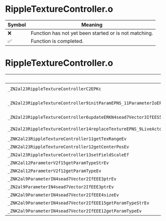 # RippleTextureController.o
| Symbol | Meaning 
| ------------- | ------------- 
| :x: | Function has not yet been started or is not matching. 
| :white_check_mark: | Function is completed. 


# RippleTextureController.o
| Symbol (Demangled) | Symbol (Mangled) | Decompiled? |
| ------------- |  ------------- | ------------- |
| `_ZN2al23RippleTextureControllerC2EPKc` | `al::RippleTextureController::RippleTextureController(char const*)` | :white_check_mark: |
| `_ZN2al23RippleTextureController9initParamEPNS_11ParameterIoEPKNS_9ByamlIterEPNS_11IUseHioNodeEPNS_18GraphicsSystemInfoERKN4sead7Vector3IfEERKNSA_4QuatIfEE` | `al::RippleTextureController::initParam(al::ParameterIo *,al::ByamlIter const*,al::IUseHioNode *,al::GraphicsSystemInfo *,sead::Vector3<float> const&,sead::Quat<float> const&)` | :white_check_mark: |
| `_ZN2al23RippleTextureController6updateERKN4sead7Vector3IfEES5_b` | `al::RippleTextureController::update(sead::Vector3<float> const&,sead::Vector3<float> const&,bool)` | :white_check_mark: |
| `_ZN2al23RippleTextureController14replaceTextureEPNS_9LiveActorEPKcS4_ii` | `al::RippleTextureController::replaceTexture(al::LiveActor *,char const*,char const*,int,int)` | :white_check_mark: |
| `_ZNK2al23RippleTextureController11getTexRangeEv` | `al::RippleTextureController::getTexRange(void)const` | :white_check_mark: |
| `_ZNK2al23RippleTextureController12getCenterPosEv` | `al::RippleTextureController::getCenterPos(void)const` | :white_check_mark: |
| `_ZN2al23RippleTextureController13setFieldScaleEf` | `al::RippleTextureController::setFieldScale(float)` | :white_check_mark: |
| `_ZNK2al12ParameterV2f15getParamTypeStrEv` | `al::ParameterV2f::getParamTypeStr(void)const` | :white_check_mark: |
| `_ZNK2al12ParameterV2f12getParamTypeEv` | `al::ParameterV2f::getParamType(void)const` | :white_check_mark: |
| `_ZNK2al9ParameterIN4sead7Vector2IfEEE3ptrEv` | `al::Parameter<sead::Vector2<float>>::ptr(void)const` | :white_check_mark: |
| `_ZN2al9ParameterIN4sead7Vector2IfEEE3ptrEv` | `al::Parameter<sead::Vector2<float>>::ptr(void)` | :white_check_mark: |
| `_ZNK2al9ParameterIN4sead7Vector2IfEEE4sizeEv` | `al::Parameter<sead::Vector2<float>>::size(void)const` | :white_check_mark: |
| `_ZNK2al9ParameterIN4sead7Vector2IfEEE15getParamTypeStrEv` | `al::Parameter<sead::Vector2<float>>::getParamTypeStr(void)const` | :white_check_mark: |
| `_ZNK2al9ParameterIN4sead7Vector2IfEEE12getParamTypeEv` | `al::Parameter<sead::Vector2<float>>::getParamType(void)const` | :white_check_mark: |
